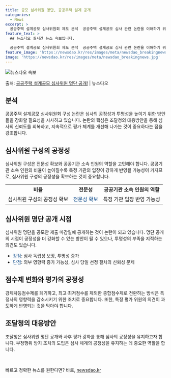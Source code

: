 ```yaml
---
title: 공모 심사위원 명단, 공공주택 설계 공개
categories:
  - News
excerpt: >
  공공주택 설계공모 심사위원회 제도 분석  공공주택 설계공모 심사 관련 논란을 이해하기 위해서는 심사위원회 구…
feature_text: >
  ## 뉴스다오 실시간 뉴스 속보입니다.

  공공주택 설계공모 심사위원회 제도 분석  공공주택 설계공모 심사 관련 논란을 이해하기 위해서는 심사위원회 구…
feature_image: 'https://newsdao.kr/res/images/meta/newsdao_breakingnews.jpg'
image: 'https://newsdao.kr/res/images/meta/newsdao_breakingnews.jpg'
---
```


![뉴스다오 속보](https://newsdao.kr/res/images/meta/newsdao_breakingnews.jpg)

<p>출처: <a href="https://newsdao.kr/4707" rel="dofollow">공공주택 설계공모 심사위원 명단 공개!</a> | 뉴스다오</p>

<h2 data-ke-size="size26">분석</h2>
<p data-ke-size="size16">공공주택 설계공모 심사위원회 구성 논란은 심사의 공정성과 투명성을 높이기 위한 방안들을 강화할 필요성을 시사하고 있습니다. 논란의 핵심은 조달청의 대응방안을 통해 심사의 신뢰도를 회복하고, 지속적으로 평가 체계를 개선해 나가는 것이 중요하다는 점을 강조합니다.</p>

<h2 data-ke-size="size26">심사위원 구성의 공정성</h2>
<p data-ke-size="size16">심사위원 구성은 전문성 확보와 공공기관 소속 인원의 역할을 고민해야 합니다. 공공기관 소속 인원의 비율이 높아질수록 특정 기관의 입장이 강하게 반영될 가능성이 커지므로, 심사위원 구성의 공정성을 확보하는 것이 중요합니다.</p>

<table>
    <tr>
        <td style="text-align: center; height: 17px;"><b>비율</b></td>
        <td style="text-align: center; height: 17px;"><b>전문성</b></td>
        <td style="text-align: center; height: 17px;"><b>공공기관 소속 인원의 역할</b></td>
    </tr>
    <tr>
        <td style="text-align: center; height: 17px;">심사위원 구성의 공정성 확보</td>
        <td style="text-align: center; height: 17px;"><span style="color: #1a5490;">전문성 확보</span></td>
        <td style="text-align: center; height: 17px;">특정 기관 입장 반영 가능성</td>
    </tr>
</table>

<h2 data-ke-size="size26">심사위원 명단 공개 시점</h2>
<p data-ke-size="size16">심사위원 명단을 공모안 제출 마감일에 공개하는 것이 논란이 되고 있습니다. 명단 공개의 시점이 공정성을 더 강화할 수 있는 방안이 될 수 있으나, 투명성의 부족을 지적하는 의견도 있습니다.</p>

<ul>
    <li><span style="color: #1a5490;">장점</span>: 심사 독립성 보장, 투명성 증가</li>
    <li><span style="color: #1a5490;">단점</span>: 외부 영향력 증가 가능성, 심사 당일 선정 절차의 신뢰성 문제</li>
</ul>

<h2 data-ke-size="size26">점수제 변화와 평가의 공정성</h2>
<p data-ke-size="size16">강제차등점수제를 폐기하고, 최고·최저점수를 제외한 종합점수제로 전환하는 방식은 특정사의 영향력을 감소시키기 위한 조치로 중요합니다. 또한, 특정 평가 위원의 의견이 과도하게 반영되는 것을 막아야 합니다.</p>

<h2 data-ke-size="size26">조달청의 대응방안</h2>
<p data-ke-size="size16">조달청은 심사위원 명단 공개와 사후 평가 강화를 통해 심사의 공정성을 유지하고자 합니다. 부정행위 방지 조치의 도입은 심사 체계의 공정성을 유지하는 데 중요한 역할을 합니다.</p>

<p data-ke-size="size16">&nbsp;</p> 

빠르고 정확한 뉴스를 원한다면? 바로, <a href="https://newsdao.kr" rel="dofollow">newsdao.kr</a>


